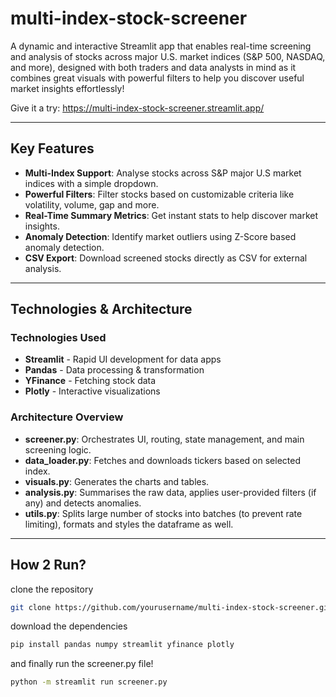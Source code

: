 # multi-index-stock-screener

A dynamic and interactive Streamlit app that enables real-time screening and analysis of stocks across major U.S. market indices (S&P 500, NASDAQ, and more), designed with both traders and data analysts in mind as it combines great visuals with powerful filters to help you discover useful market insights effortlessly!

Give it a try: https://multi-index-stock-screener.streamlit.app/

---

## Key Features
- **Multi-Index Support**: Analyse stocks across S&P major U.S market indices with a simple dropdown.
- **Powerful Filters**: Filter stocks based on customizable criteria like volatility, volume, gap and more.
- **Real-Time Summary Metrics**: Get instant stats to help discover market insights.
- **Anomaly Detection**: Identify market outliers using Z-Score based anomaly detection.
- **CSV Export**: Download screened stocks directly as CSV for external analysis.
---

## Technologies & Architecture
### Technologies Used
- **Streamlit** - Rapid UI development for data apps
- **Pandas** - Data processing & transformation
- **YFinance** - Fetching stock data
- **Plotly** - Interactive visualizations

### Architecture Overview
- **screener.py**: Orchestrates UI, routing, state management, and main screening logic.
- **data_loader.py**: Fetches and downloads tickers based on selected index.
- **visuals.py**: Generates the charts and tables.
- **analysis.py**: Summarises the raw data, applies user-provided filters (if any) and detects anomalies.
- **utils.py**: Splits large number of stocks into batches (to prevent rate limiting), formats and styles the dataframe as well.

---

## How 2 Run?
clone the repository
```bash
git clone https://github.com/yourusername/multi-index-stock-screener.git
```
download the dependencies
```bash
pip install pandas numpy streamlit yfinance plotly
```
and finally run the screener.py file!
```bash
python -m streamlit run screener.py
```
